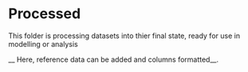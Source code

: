 # Processed

This folder is processing datasets into thier final state, ready for use in modelling or analysis

__ Here, reference data can be added and columns formatted__.